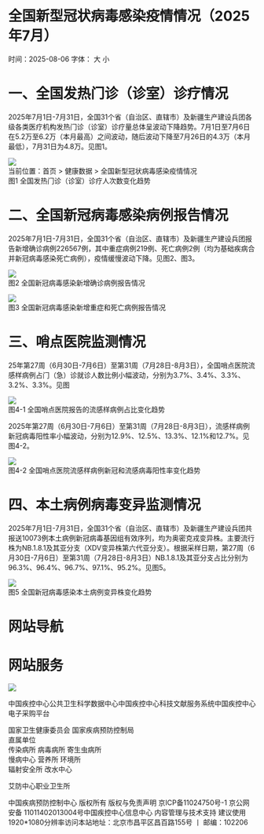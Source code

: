 # 全国新型冠状病毒感染疫情情况（2025年7⽉）

时间：2025-08-06 字体： ⼤ ⼩

# ⼀、全国发热⻔诊（诊室）诊疗情况

2025年7⽉1⽇-7⽉31⽇，全国31个省（⾃治区、直辖市）及新疆⽣产建设兵团各级各类医疗机构发热⻔诊（诊室）诊疗量总体呈波动下降趋势。7⽉1⽇⾄7⽉6⽇在5.2万⾄6.2万（本⽉最⾼）之间波动，随后波动下降⾄7⽉26⽇的4.3万（本⽉最低），7⽉31⽇为4.8万。⻅图1。

![](images/36cd8bfcf354f5535aeb13cd3d81e0d501dbe9cb86233e9f7c6d3f5224073d90.jpg)  
当前位置：⾸⻚ > 健康数据 > 全国新型冠状病毒感染疫情情况  
图1 全国发热⻔诊（诊室）诊疗⼈次数变化趋势

# ⼆、全国新冠病毒感染病例报告情况

2025年7⽉1⽇-7⽉31⽇，全国31个省（⾃治区、直辖市）及新疆⽣产建设兵团报告新增确诊病例226567例，其中重症病例219例、死亡病例2例（均为基础疾病合并新冠病毒感染死亡病例），疫情缓慢波动下降。⻅图2、图3。

![](images/c53345084fc1dc5b40bd63263302ae6bfc32d539f46591724a9508f6d5bce15a.jpg)  
图2 全国新冠病毒感染新增确诊病例报告情况

![](images/ae8ed4315dafe814b5f739105d2d22415a71fc3e208e805455cbff38e1f57f02.jpg)  
图3 全国新冠病毒感染新增重症和死亡病例报告情况

# 三、哨点医院监测情况

25年第27周（6⽉30⽇-7⽉6⽇）⾄第31周（7⽉28⽇-8⽉3⽇），全国哨点医院流感样病例占⻔（急）诊就诊⼈数⽐例⼩幅波动，分别为3.7%、3.4%、3.3%、3.2%、3.3%。⻅图

![](images/58e4d35a6bde58df6ece7cac26350e01121ee8a176595707cde27fe1d1894768.jpg)  
图4-1 全国哨点医院报告的流感样病例占⽐变化趋势

2025年第27周（6⽉30⽇-7⽉6⽇）⾄第31周（7⽉28⽇-8⽉3⽇），流感样病例新冠病毒阳性率⼩幅波动，分别为12.9%、12.5%、13.3%、12.1%和12.7%。⻅图4-2。

![](images/089eede76feba5185df6a87d2140f8bd34877767b2d66af54ea8b070b6d0adde.jpg)  
图4-2 全国哨点医院流感样病例新冠和流感病毒阳性率变化趋势

# 四、本⼟病例病毒变异监测情况

2025年7⽉1⽇-7⽉31⽇，全国31个省（⾃治区、直辖市）及新疆⽣产建设兵团共报送10073例本⼟病例新冠病毒基因组有效序列，均为奥密克戎变异株。主要流⾏株为NB.1.8.1及其亚分⽀（XDV变异株第六代亚分⽀）。根据采样⽇期，第27周（6⽉30⽇-7⽉6⽇）⾄第31周（7⽉28⽇-8⽉3⽇）NB.1.8.1及其亚分⽀占⽐分别为96.3%、96.4%、96.7%、97.1%、95.2%。⻅图5。

![](images/e470808f42229ed4352a4dcbdf53af4e1a48f268f4581e24c8cbacc0e171a0ca.jpg)  
图5 全国新冠病毒感染本⼟病例变异株变化趋势

# ⽹站导航

# ⽹站服务

![](images/3a00fa2c6df7b72f9d6b1b6a769a38a35d4bc8f7a490fe800f0c78421aa1156b.jpg)

中国疾控中⼼公共卫⽣科学数据中⼼中国疾控中⼼科技⽂献服务系统中国疾控中⼼电⼦采购平台

国家卫⽣健康委员会 国家疾病预防控制局  
直属单位  
传染病所 病毒病所 寄⽣⾍病所  
慢病中⼼ 营养所 环境所  
辐射安全所 改⽔中⼼

艾防中⼼职业卫⽣所

中国疾病预防控制中⼼ 版权所有 版权与免责声明 京ICP备11024750号-1 京公⽹安备 11011402013004号中国疾控中⼼信息中⼼ 内容管理与技术⽀持 建议使⽤1920\*1080分辨率访问本站地址：北京市昌平区昌百路155号 ⼁ 邮编：102206